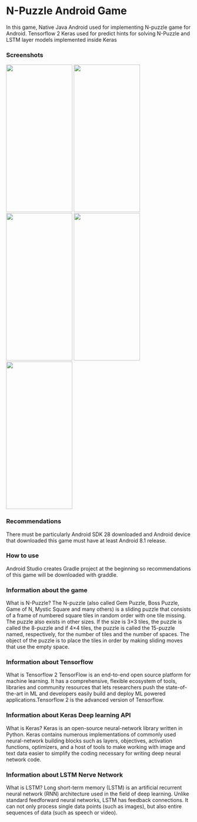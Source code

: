 <h1> N-Puzzle Android Game</h1>

<p>In this game, Native Java Android used for implementing N-puzzle game for Android. Tensorflow 2 Keras used for predict hints for solving N-Puzzle and LSTM layer models implemented inside Keras</p>

<h3>Screenshots</h3>
<div>
  <img src = "https://i.ibb.co/CJ5s7vH/Screenshot-1596656566.png" width = "180" height = "400">
  <img src = "https://i.ibb.co/r0CgCtZ/Screenshot-1596656584.png" width = "180" height = "400">
  <img src = "https://i.ibb.co/LZD1PrY/Screenshot-1596656603.png" width = "180" height = "400">
  <img src = "https://i.ibb.co/cTQm4t3/Screenshot-1596656945.png" width = "180" height = "400">
  <img src = "https://i.ibb.co/x1pqTwB/Screenshot-1596656947.png" width = "180" height = "400">
</div>

<h3>Recommendations</h3>
<p>There must be particularly Android SDK 28 downloaded and Android device that downloaded this game must have at least Android 8.1 release.</p>

<h3>How to use</h3>
<p>Android Studio creates Gradle project at the beginning so recommendations of this game will be downloaded with graddle. </p>

<h3>Information about the game</h3>
<p>What is N-Puzzle?
The N-puzzle (also called Gem Puzzle, Boss Puzzle, Game of N, Mystic Square and many others) is a sliding puzzle that consists of a frame of numbered square tiles in random order with one tile missing. The puzzle also exists in other sizes. If the size is 3×3 tiles, the puzzle is called the 8-puzzle and if 4×4 tiles, the puzzle is called the 15-puzzle named, respectively, for the number of tiles and the number of spaces. The object of the puzzle is to place the tiles in order by making sliding moves that use the empty space.
  
<h3>Information about Tensorflow</h3>
What is Tensorflow 2
TensorFlow is an end-to-end open source platform for machine learning. It has a comprehensive, flexible ecosystem of tools, libraries and community resources that lets researchers push the state-of-the-art in ML and developers easily build and deploy ML powered applications.Tensorflow 2 is the advanced version of Tensorflow.

<h3>Information about Keras Deep learning API</h3>
What is Keras?
Keras is an open-source neural-network library written in Python. Keras contains numerous implementations of commonly used neural-network building blocks such as layers, objectives, activation functions, optimizers, and a host of tools to make working with image and text data easier to simplify the coding necessary for writing deep neural network code.

<h3>Information about LSTM Nerve Network</h3>
What is LSTM?
Long short-term memory (LSTM) is an artificial recurrent neural network (RNN) architecture used in the field of deep learning. Unlike standard feedforward neural networks, LSTM has feedback connections. It can not only process single data points (such as images), but also entire sequences of data (such as speech or video).
</p>

